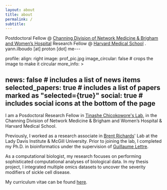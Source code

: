 ```yaml
---
layout: about
title: about
permalink: /
subtitle:
---
```

Postdoctoral Fellow @ [Channing Division of Network Medicine & Brigham and Women’s Hospital](https://cdnm.bwh.harvard.edu/)
Research Fellow @ [Harvard Medical School](https://hms.harvard.edu/) .  yann.ilboudo [at] proton [dot] me---


profile:
  align: right
  image: prof_pic.jpg
  image_circular: false # crops the image to make it circular
  more_info: >

news: false # includes a list of news items
selected_papers: true # includes a list of papers marked as "selected={true}"
social: true # includes social icons at the bottom of the page
---
I am a Posdoctoral Research Fellow in [Tinashe Chicokowore's Lab](https://www.tinashechikowore.com/), in the Channing Division of Network Medicine & Brigham and Women’s Hospital & Harvard Medical School.

Previously, I worked as a research associate in [Brent Richards](https://www.mcgill.ca/genepi/)' Lab at the Lady Davis Institute & McGill University. Prior to joining the lab, I completed my Ph.D. in bioinformatics under the supervision of [Guillaume Lettre](http://www.mhi-humangenetics.org/fr/membres/). 

As a computational biologist, my research focuses on performing sophisticated computational analyses of biological data. In my thesis project, I integrated multiple omics datasets to uncover the severity modifiers of sickle cell disease. 

My curriculum vitae can be found [here](assets/pdf/Yann_Ilboudo_CV_Mar2025.pdf).

